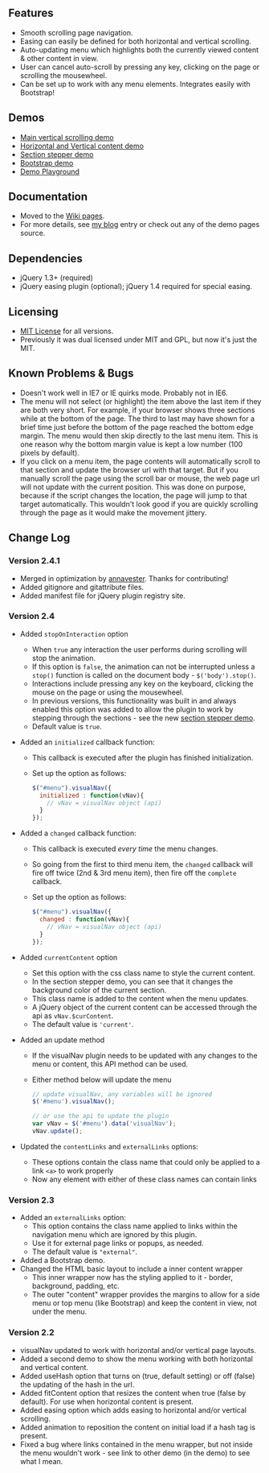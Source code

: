## Features

* Smooth scrolling page navigation.
* Easing can easily be defined for both horizontal and vertical scrolling.
* Auto-updating menu which highlights both the currently viewed content &amp; other content in view.
* User can cancel auto-scroll by pressing any key, clicking on the page or scrolling the mousewheel.
* Can be set up to work with any menu elements. Integrates easily with Bootstrap!

## Demos

* [Main vertical scrolling demo](http://mottie.github.com/visualNav/index.html)
* [Horizontal and Vertical content demo](http://mottie.github.com/visualNav/horiz-vert.html)
* [Section stepper demo](http://mottie.github.com/visualNav/stepper.html)
* [Bootstrap demo](http://mottie.github.com/visualNav/bootstrap.html)
* [Demo Playground](http://jsfiddle.net/Pw5vJ/)

## Documentation
* Moved to the [Wiki pages](https://github.com/Mottie/visualNav/wiki).
* For more details, see [my blog](http://wowmotty.blogspot.com/2010/07/visual-navigation.html) entry or check out any of the demo pages source.

## Dependencies

* jQuery 1.3+ (required)
* jQuery easing plugin (optional); jQuery 1.4 required for special easing.

## Licensing

* [MIT License](http://www.opensource.org/licenses/mit-license.php) for all versions.
* Previously it was dual licensed under MIT and GPL, but now it's just the MIT.

## Known Problems &amp; Bugs

* Doesn't work well in IE7 or IE quirks mode. Probably not in IE6.
* The menu will not select (or highlight) the item above the last item if they are both very short. For example, if your browser shows three sections while at the bottom of the page. The third to last may have shown for a brief time just before the bottom of the page reached the bottom edge margin. The menu would then skip directly to the last menu item. This is one reason why the bottom margin value is kept a low number (100 pixels by default).
* If you click on a menu item, the page contents will automatically scroll to that section and update the browser url with that target. But if you manually scroll the page using the scroll bar or mouse, the web page url will not update with the current position. This was done on purpose, because if the script changes the location, the page will jump to that target automatically. This wouldn't look good if you are quickly scrolling through the page as it would make the movement jittery.

## Change Log

### Version 2.4.1

* Merged in optimization by [annavester](https://github.com/annavester). Thanks for contributing!
* Added gitignore and gitattribute files.
* Added manifest file for jQuery plugin registry site.

### Version 2.4

* Added `stopOnInteraction` option
  * When `true` any interaction the user performs during scrolling will stop the animation.
  * If this option is `false`, the animation can not be interrupted unless a `stop()` function is called on the document body - `$('body').stop()`.
  * Interactions include pressing any key on the keyboard, clicking the mouse on the page or using the mousewheel.
  * In previous versions, this functionality was built in and always enabled this option was added to allow the plugin to work by stepping through the sections - see the new [section stepper demo](http://mottie.github.com/visualNav/stepper.html).
  * Default value is `true`.
* Added an `initialized` callback function:
  * This callback is executed after the plugin has finished initialization.
  * Set up the option as follows:

    ```javascript
    $("#menu").visualNav({
      initialized : function(vNav){
        // vNav = visualNav object (api)
      }
    });
    ```

* Added a `changed` callback function:
  * This callback is executed *every time* the menu changes.
  * So going from the first to third menu item, the `changed` callback will fire off twice (2nd & 3rd menu item), then fire off the `complete` callback.
  * Set up the option as follows:

    ```javascript
    $("#menu").visualNav({
      changed : function(vNav){
        // vNav = visualNav object (api)
      }
    });
    ```

* Added `currentContent` option
  * Set this option with the css class name to style the current content.
  * In the section stepper demo, you can see that it changes the background color of the current section.
  * This class name is added to the content when the menu updates.
  * A jQuery object of the current content can be accessed through the api as `vNav.$curContent`.
  * The default value is `'current'`.
* Added an update method
  * If the visualNav plugin needs to be updated with any changes to the menu or content, this API method can be used.
  * Either method below will update the menu

    ```javascript
    // update visualNav, any variables will be ignored
    $('#menu').visualNav();

    // or use the api to update the plugin
    var vNav = $('#menu').data('visualNav');
    vNav.update();
    ```

* Updated the `contentLinks` and `externalLinks` options:
  * These options contain the class name that could only be applied to a link `<a>` to work properly
  * Now any element with either of these class names can contain links  

### Version 2.3

* Added an `externalLinks` option:
  * This option contains the class name applied to links within the navigation menu which are ignored by this plugin.
  * Use it for external page links or popups, as needed.
  * The default value is `"external"`.
* Added a Bootstrap demo.
* Changed the HTML basic layout to include a inner content wrapper
  * This inner wrapper now has the styling applied to it - border, background, padding, etc.
  * The outer "content" wrapper provides the margins to allow for a side menu or top menu (like Bootstrap) and keep the content in view, not under the menu.

### Version 2.2

* visualNav updated to work with horizontal and/or vertical page layouts.
* Added a second demo to show the menu working with both horizontal and vertical content.
* Added useHash option that turns on (true, default setting) or off (false) the updating of the hash in the url.
* Added fitContent option that resizes the content when true (false by default). For use when horizontal content is present.
* Added easing option which adds easing to horizontal and/or vertical scrolling.
* Added animation to reposition the content on initial load if a hash tag is present.
* Fixed a bug where links contained in the menu wrapper, but not inside the menu wouldn't work - see link to other demo (in the demo) to see what I mean.